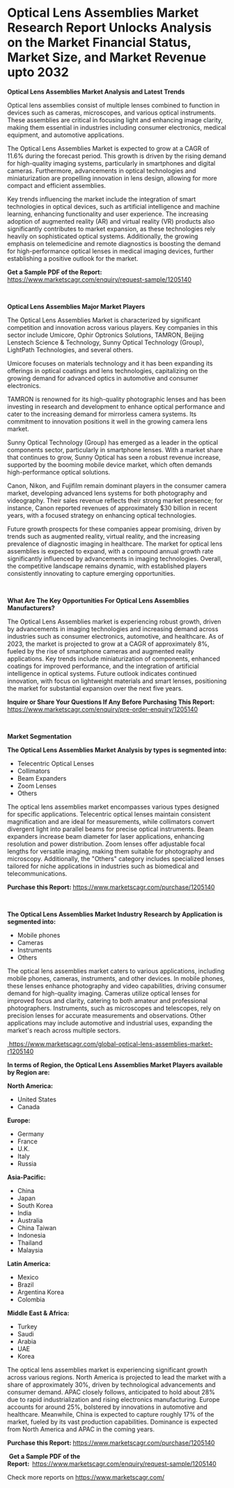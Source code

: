 <p><h1>Optical Lens Assemblies Market Research Report Unlocks Analysis on the Market Financial Status, Market Size, and Market Revenue upto 2032</h1></p><p><strong>Optical Lens Assemblies Market Analysis and Latest Trends</strong></p>
<p><p>Optical lens assemblies consist of multiple lenses combined to function in devices such as cameras, microscopes, and various optical instruments. These assemblies are critical in focusing light and enhancing image clarity, making them essential in industries including consumer electronics, medical equipment, and automotive applications.</p><p>The Optical Lens Assemblies Market is expected to grow at a CAGR of 11.6% during the forecast period. This growth is driven by the rising demand for high-quality imaging systems, particularly in smartphones and digital cameras. Furthermore, advancements in optical technologies and miniaturization are propelling innovation in lens design, allowing for more compact and efficient assemblies.</p><p>Key trends influencing the market include the integration of smart technologies in optical devices, such as artificial intelligence and machine learning, enhancing functionality and user experience. The increasing adoption of augmented reality (AR) and virtual reality (VR) products also significantly contributes to market expansion, as these technologies rely heavily on sophisticated optical systems. Additionally, the growing emphasis on telemedicine and remote diagnostics is boosting the demand for high-performance optical lenses in medical imaging devices, further establishing a positive outlook for the market.</p></p>
<p><strong>Get a Sample PDF of the Report:&nbsp;</strong> <a href="https://www.marketscagr.com/enquiry/request-sample/1205140?utm_campaign=2483&utm_medium=2&utm_source=Github&utm_content=ia&utm_term=12042025&utm_id=optical-lens-assemblies">https://www.marketscagr.com/enquiry/request-sample/1205140</a></p>
<p>&nbsp;</p>
<p><strong>Optical Lens Assemblies Major Market Players</strong></p>
<p><p>The Optical Lens Assemblies Market is characterized by significant competition and innovation across various players. Key companies in this sector include Umicore, Ophir Optronics Solutions, TAMRON, Beijing Lenstech Science & Technology, Sunny Optical Technology (Group), LightPath Technologies, and several others. </p><p>Umicore focuses on materials technology and it has been expanding its offerings in optical coatings and lens technologies, capitalizing on the growing demand for advanced optics in automotive and consumer electronics. </p><p>TAMRON is renowned for its high-quality photographic lenses and has been investing in research and development to enhance optical performance and cater to the increasing demand for mirrorless camera systems. Its commitment to innovation positions it well in the growing camera lens market.</p><p>Sunny Optical Technology (Group) has emerged as a leader in the optical components sector, particularly in smartphone lenses. With a market share that continues to grow, Sunny Optical has seen a robust revenue increase, supported by the booming mobile device market, which often demands high-performance optical solutions.</p><p>Canon, Nikon, and Fujifilm remain dominant players in the consumer camera market, developing advanced lens systems for both photography and videography. Their sales revenue reflects their strong market presence; for instance, Canon reported revenues of approximately $30 billion in recent years, with a focused strategy on enhancing optical technologies.</p><p>Future growth prospects for these companies appear promising, driven by trends such as augmented reality, virtual reality, and the increasing prevalence of diagnostic imaging in healthcare. The market for optical lens assemblies is expected to expand, with a compound annual growth rate significantly influenced by advancements in imaging technologies. Overall, the competitive landscape remains dynamic, with established players consistently innovating to capture emerging opportunities.</p></p>
<p>&nbsp;</p>
<p><strong>What Are The Key Opportunities For Optical Lens Assemblies Manufacturers?</strong></p>
<p><p>The Optical Lens Assemblies market is experiencing robust growth, driven by advancements in imaging technologies and increasing demand across industries such as consumer electronics, automotive, and healthcare. As of 2023, the market is projected to grow at a CAGR of approximately 8%, fueled by the rise of smartphone cameras and augmented reality applications. Key trends include miniaturization of components, enhanced coatings for improved performance, and the integration of artificial intelligence in optical systems. Future outlook indicates continued innovation, with focus on lightweight materials and smart lenses, positioning the market for substantial expansion over the next five years.</p></p>
<p><strong>Inquire or Share Your Questions If Any Before Purchasing This Report:</strong> <a href="https://www.marketscagr.com/enquiry/pre-order-enquiry/1205140?utm_campaign=2483&utm_medium=2&utm_source=Github&utm_content=ia&utm_term=12042025&utm_id=optical-lens-assemblies">https://www.marketscagr.com/enquiry/pre-order-enquiry/1205140</a></p>
<p>&nbsp;</p>
<p><strong>Market Segmentation</strong></p>
<p><strong>The Optical Lens Assemblies Market Analysis by types is segmented into:</strong></p>
<p><ul><li>Telecentric Optical Lenses</li><li>Collimators</li><li>Beam Expanders</li><li>Zoom Lenses</li><li>Others</li></ul></p>
<p><p>The optical lens assemblies market encompasses various types designed for specific applications. Telecentric optical lenses maintain consistent magnification and are ideal for measurements, while collimators convert divergent light into parallel beams for precise optical instruments. Beam expanders increase beam diameter for laser applications, enhancing resolution and power distribution. Zoom lenses offer adjustable focal lengths for versatile imaging, making them suitable for photography and microscopy. Additionally, the "Others" category includes specialized lenses tailored for niche applications in industries such as biomedical and telecommunications.</p></p>
<p><strong>Purchase this Report:&nbsp;</strong><a href="https://www.marketscagr.com/purchase/1205140?utm_campaign=2483&utm_medium=2&utm_source=Github&utm_content=ia&utm_term=12042025&utm_id=optical-lens-assemblies">https://www.marketscagr.com/purchase/1205140</a></p>
<p>&nbsp;</p>
<p><strong>The Optical Lens Assemblies Market Industry Research by Application is segmented into:</strong></p>
<p><ul><li>Mobile phones</li><li>Cameras</li><li>Instruments</li><li>Others</li></ul></p>
<p><p>The optical lens assemblies market caters to various applications, including mobile phones, cameras, instruments, and other devices. In mobile phones, these lenses enhance photography and video capabilities, driving consumer demand for high-quality imaging. Cameras utilize optical lenses for improved focus and clarity, catering to both amateur and professional photographers. Instruments, such as microscopes and telescopes, rely on precision lenses for accurate measurements and observations. Other applications may include automotive and industrial uses, expanding the market's reach across multiple sectors.</p></p>
<p><a href="https://www.marketscagr.com/global-optical-lens-assemblies-market-r1205140?utm_campaign=2483&utm_medium=2&utm_source=Github&utm_content=ia&utm_term=12042025&utm_id=optical-lens-assemblies">&nbsp;https://www.marketscagr.com/global-optical-lens-assemblies-market-r1205140</a></p>
<p><strong>In terms of Region, the Optical Lens Assemblies Market Players available by Region are:</strong></p>
<p>
    <p> <strong> North America: </strong>
        <ul>
            <li>United States</li>
            <li>Canada</li>
        </ul>
        </p> 
    <p> <strong> Europe: </strong>
        <ul>
            <li>Germany</li>
            <li>France</li>
            <li>U.K.</li>
            <li>Italy</li>
            <li>Russia</li>
        </ul>
        </p> 
    <p> <strong> Asia-Pacific: </strong>
        <ul>
            <li>China</li>
            <li>Japan</li>
            <li>South Korea</li>
            <li>India</li>
            <li>Australia</li>
            <li>China Taiwan</li>
            <li>Indonesia</li>
            <li>Thailand</li>
            <li>Malaysia</li>
        </ul>
        </p> 
    <p> <strong> Latin America: </strong>
        <ul>
            <li>Mexico</li>
            <li>Brazil</li>
            <li>Argentina Korea</li>
            <li>Colombia</li>
        </ul>
        </p> 
    <p> <strong> Middle East & Africa: </strong>
        <ul>
            <li>Turkey</li>
            <li>Saudi</li>
            <li>Arabia</li>
            <li>UAE</li>
            <li>Korea</li>
        </ul>
    </p>
    </p>
<p><p>The optical lens assemblies market is experiencing significant growth across various regions. North America is projected to lead the market with a share of approximately 30%, driven by technological advancements and consumer demand. APAC closely follows, anticipated to hold about 28% due to rapid industrialization and rising electronics manufacturing. Europe accounts for around 25%, bolstered by innovations in automotive and healthcare. Meanwhile, China is expected to capture roughly 17% of the market, fueled by its vast production capabilities. Dominance is expected from North America and APAC in the coming years.</p></p>
<p><strong>Purchase this Report: </strong><a href="https://www.marketscagr.com/purchase/1205140?utm_campaign=2483&utm_medium=2&utm_source=Github&utm_content=ia&utm_term=12042025&utm_id=optical-lens-assemblies">https://www.marketscagr.com/purchase/1205140</a></p>
<p>&nbsp;<strong>Get a Sample PDF of the Report:&nbsp;&nbsp;</strong><a href="https://www.marketscagr.com/enquiry/request-sample/1205140?utm_campaign=2483&utm_medium=2&utm_source=Github&utm_content=ia&utm_term=12042025&utm_id=optical-lens-assemblies">https://www.marketscagr.com/enquiry/request-sample/1205140</a></p>
<p><strong></strong></p>
<p>Check more reports on <a href="https://www.marketscagr.com/?utm_campaign=2483&utm_medium=2&utm_source=Github&utm_content=ia&utm_term=12042025&utm_id=optical-lens-assemblies">https://www.marketscagr.com/</a></p>